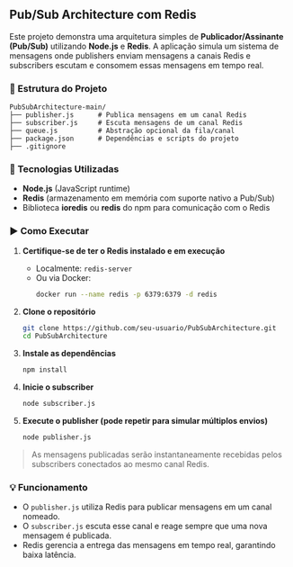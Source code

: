 
## Pub/Sub Architecture com Redis

Este projeto demonstra uma arquitetura simples de **Publicador/Assinante (Pub/Sub)** utilizando **Node.js** e **Redis**. A aplicação simula um sistema de mensagens onde publishers enviam mensagens a canais Redis e subscribers escutam e consomem essas mensagens em tempo real.

### 📂 Estrutura do Projeto

```
PubSubArchitecture-main/
├── publisher.js      # Publica mensagens em um canal Redis
├── subscriber.js     # Escuta mensagens de um canal Redis
├── queue.js          # Abstração opcional da fila/canal
├── package.json      # Dependências e scripts do projeto
├── .gitignore
```

### 🧪 Tecnologias Utilizadas

- **Node.js** (JavaScript runtime)
- **Redis** (armazenamento em memória com suporte nativo a Pub/Sub)
- Biblioteca **ioredis** ou **redis** do npm para comunicação com o Redis

### ▶️ Como Executar

1. **Certifique-se de ter o Redis instalado e em execução**
   - Localmente: `redis-server`
   - Ou via Docker:
     ```bash
     docker run --name redis -p 6379:6379 -d redis
     ```

2. **Clone o repositório**
   ```bash
   git clone https://github.com/seu-usuario/PubSubArchitecture.git
   cd PubSubArchitecture
   ```

3. **Instale as dependências**
   ```bash
   npm install
   ```

4. **Inicie o subscriber**
   ```bash
   node subscriber.js
   ```

5. **Execute o publisher (pode repetir para simular múltiplos envios)**
   ```bash
   node publisher.js
   ```

> As mensagens publicadas serão instantaneamente recebidas pelos subscribers conectados ao mesmo canal Redis.

### 💡 Funcionamento

- O `publisher.js` utiliza Redis para publicar mensagens em um canal nomeado.
- O `subscriber.js` escuta esse canal e reage sempre que uma nova mensagem é publicada.
- Redis gerencia a entrega das mensagens em tempo real, garantindo baixa latência.

